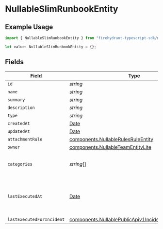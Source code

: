 # NullableSlimRunbookEntity

## Example Usage

```typescript
import { NullableSlimRunbookEntity } from "firehydrant-typescript-sdk/models/components";

let value: NullableSlimRunbookEntity = {};
```

## Fields

| Field                                                                                                                          | Type                                                                                                                           | Required                                                                                                                       | Description                                                                                                                    |
| ------------------------------------------------------------------------------------------------------------------------------ | ------------------------------------------------------------------------------------------------------------------------------ | ------------------------------------------------------------------------------------------------------------------------------ | ------------------------------------------------------------------------------------------------------------------------------ |
| `id`                                                                                                                           | *string*                                                                                                                       | :heavy_minus_sign:                                                                                                             | N/A                                                                                                                            |
| `name`                                                                                                                         | *string*                                                                                                                       | :heavy_minus_sign:                                                                                                             | N/A                                                                                                                            |
| `summary`                                                                                                                      | *string*                                                                                                                       | :heavy_minus_sign:                                                                                                             | N/A                                                                                                                            |
| `description`                                                                                                                  | *string*                                                                                                                       | :heavy_minus_sign:                                                                                                             | N/A                                                                                                                            |
| `type`                                                                                                                         | *string*                                                                                                                       | :heavy_minus_sign:                                                                                                             | N/A                                                                                                                            |
| `createdAt`                                                                                                                    | [Date](https://developer.mozilla.org/en-US/docs/Web/JavaScript/Reference/Global_Objects/Date)                                  | :heavy_minus_sign:                                                                                                             | N/A                                                                                                                            |
| `updatedAt`                                                                                                                    | [Date](https://developer.mozilla.org/en-US/docs/Web/JavaScript/Reference/Global_Objects/Date)                                  | :heavy_minus_sign:                                                                                                             | N/A                                                                                                                            |
| `attachmentRule`                                                                                                               | [components.NullableRulesRuleEntity](../../models/components/nullablerulesruleentity.md)                                       | :heavy_minus_sign:                                                                                                             | N/A                                                                                                                            |
| `owner`                                                                                                                        | [components.NullableTeamEntityLite](../../models/components/nullableteamentitylite.md)                                         | :heavy_minus_sign:                                                                                                             | N/A                                                                                                                            |
| `categories`                                                                                                                   | *string*[]                                                                                                                     | :heavy_minus_sign:                                                                                                             | categories the runbook applies to                                                                                              |
| `lastExecutedAt`                                                                                                               | [Date](https://developer.mozilla.org/en-US/docs/Web/JavaScript/Reference/Global_Objects/Date)                                  | :heavy_minus_sign:                                                                                                             | The timestamp when this runbook was last executed                                                                              |
| `lastExecutedForIncident`                                                                                                      | [components.NullablePublicApiv1IncidentsSuccinctEntity](../../models/components/nullablepublicapiv1incidentssuccinctentity.md) | :heavy_minus_sign:                                                                                                             | N/A                                                                                                                            |